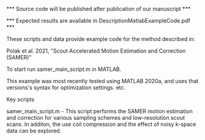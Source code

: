*** Source code will be published after publication of our manuscript ***

*** Expected results are available in DescriptionMatlabExampleCode.pdf ***


These scripts and data provide example code for the method described in:

Polak et al. 2021, "Scout Accelerated Motion Estimation and Correction (SAMER)"

To start run samer_main_script.m in MATLAB.

This example was most recently tested using MATLAB 2020a, and uses that versions's syntax for optimization settings. etc.

Key scripts

samer_main_script.m - This script performs the SAMER motion estimation and correction for various sampling schemes and low-resolution scout scans. In additon, the use coil compression and the effect of noisy k-space data can be explored.

